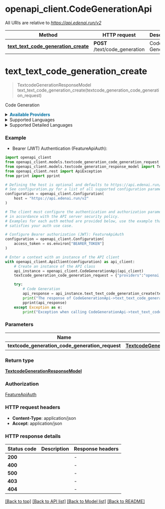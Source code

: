 # openapi_client.CodeGenerationApi

All URIs are relative to *https://api.edenai.run/v2*

Method | HTTP request | Description
------------- | ------------- | -------------
[**text_text_code_generation_create**](CodeGenerationApi.md#text_text_code_generation_create) | **POST** /text/code_generation | Code Generation


# **text_text_code_generation_create**
> TextcodeGenerationResponseModel text_text_code_generation_create(textcode_generation_code_generation_request)

Code Generation

<details><summary><strong style='color: #0072a3; cursor: pointer'>Available Providers</strong></summary>    |Provider|Version|Price|Billing unit| |----|-------|-----|------------| |**openai**|`v1`|2.0 (per 1000000 token)|1 token |**google**|`v1`|0.5 (per 1000000 char)|1 char |**nlpcloud**|`v1`|25.0 (per 1000 request)|1 request   </details>  <details><summary>Supported Languages</summary>      |Name|Value| |----|-----| |**Achinese**|`ace`| |**Afrikaans**|`af`| |**Akan**|`ak`| |**Amharic**|`am`| |**Arabic**|`ar`| |**Armenian**|`hy`| |**Assamese**|`as`| |**Asturian**|`ast`| |**Awadhi**|`awa`| |**Ayacucho Quechua**|`quy`| |**Balinese**|`ban`| |**Bambara**|`bm`| |**Banjar**|`bjn`| |**Bashkir**|`ba`| |**Basque**|`eu`| |**Belarusian**|`be`| |**Bemba (Zambia)**|`bem`| |**Bengali**|`bn`| |**Bhojpuri**|`bho`| |**Bosnian**|`bs`| |**Buginese**|`bug`| |**Bulgarian**|`bg`| |**Burmese**|`my`| |**Catalan**|`ca`| |**Cebuano**|`ceb`| |**Central Atlas Tamazight**|`tzm`| |**Central Aymara**|`ayr`| |**Central Kanuri**|`knc`| |**Central Khmer**|`km`| |**Central Kurdish**|`ckb`| |**Chhattisgarhi**|`hne`| |**Chinese**|`zh`| |**Chokwe**|`cjk`| |**Crimean Tatar**|`crh`| |**Croatian**|`hr`| |**Czech**|`cs`| |**Danish**|`da`| |**Dutch**|`nl`| |**Dyula**|`dyu`| |**Dzongkha**|`dz`| |**Eastern Yiddish**|`ydd`| |**Egyptian Arabic**|`arz`| |**English**|`en`| |**Esperanto**|`eo`| |**Estonian**|`et`| |**Ewe**|`ee`| |**Faroese**|`fo`| |**Fijian**|`fj`| |**Finnish**|`fi`| |**Fon**|`fon`| |**French**|`fr`| |**Friulian**|`fur`| |**Galician**|`gl`| |**Ganda**|`lg`| |**Georgian**|`ka`| |**German**|`de`| |**Guarani**|`gn`| |**Gujarati**|`gu`| |**Haitian**|`ht`| |**Halh Mongolian**|`khk`| |**Hausa**|`ha`| |**Hebrew**|`he`| |**Hindi**|`hi`| |**Hungarian**|`hu`| |**Icelandic**|`is`| |**Igbo**|`ig`| |**Iloko**|`ilo`| |**Indonesian**|`id`| |**Irish**|`ga`| |**Italian**|`it`| |**Japanese**|`ja`| |**Javanese**|`jv`| |**Kabiyè**|`kbp`| |**Kabuverdianu**|`kea`| |**Kabyle**|`kab`| |**Kachin**|`kac`| |**Kamba (Kenya)**|`kam`| |**Kannada**|`kn`| |**Kashmiri**|`ks`| |**Kazakh**|`kk`| |**Kikuyu**|`ki`| |**Kimbundu**|`kmb`| |**Kinyarwanda**|`rw`| |**Kirghiz**|`ky`| |**Kongo**|`kg`| |**Korean**|`ko`| |**Lao**|`lo`| |**Latgalian**|`ltg`| |**Ligurian**|`lij`| |**Limburgan**|`li`| |**Lingala**|`ln`| |**Lithuanian**|`lt`| |**Lombard**|`lmo`| |**Luba-Katanga**|`lu`| |**Luo (Kenya and Tanzania)**|`luo`| |**Lushai**|`lus`| |**Luxembourgish**|`lb`| |**Macedonian**|`mk`| |**Magahi**|`mag`| |**Maithili**|`mai`| |**Malayalam**|`ml`| |**Maltese**|`mt`| |**Manipuri**|`mni`| |**Maori**|`mi`| |**Marathi**|`mr`| |**Mesopotamian Arabic**|`acm`| |**Minangkabau**|`min`| |**Modern Greek (1453-)**|`el`| |**Moroccan Arabic**|`ary`| |**Mossi**|`mos`| |**Najdi Arabic**|`ars`| |**Nepali (macrolanguage)**|`ne`| |**Nigerian Fulfulde**|`fuv`| |**North Azerbaijani**|`azj`| |**North Levantine Arabic**|`apc`| |**Northern Kurdish**|`kmr`| |**Northern Uzbek**|`uzn`| |**Norwegian Bokmål**|`nb`| |**Norwegian Nynorsk**|`nn`| |**Nuer**|`nus`| |**Nyanja**|`ny`| |**Occitan (post 1500)**|`oc`| |**Oriya (macrolanguage)**|`or`| |**Pangasinan**|`pag`| |**Panjabi**|`pa`| |**Papiamento**|`pap`| |**Pedi**|`nso`| |**Persian**|`fa`| |**Plateau Malagasy**|`plt`| |**Polish**|`pl`| |**Portuguese**|`pt`| |**Romanian**|`ro`| |**Rundi**|`rn`| |**Russian**|`ru`| |**Samoan**|`sm`| |**Sango**|`sg`| |**Sanskrit**|`sa`| |**Santali**|`sat`| |**Sardinian**|`sc`| |**Scottish Gaelic**|`gd`| |**Serbian**|`sr`| |**Shan**|`shn`| |**Shona**|`sn`| |**Sicilian**|`scn`| |**Silesian**|`szl`| |**Sindhi**|`sd`| |**Sinhala**|`si`| |**Slovak**|`sk`| |**Slovenian**|`sl`| |**Somali**|`so`| |**South Azerbaijani**|`azb`| |**South Levantine Arabic**|`ajp`| |**Southern Pashto**|`pbt`| |**Southern Sotho**|`st`| |**Southwestern Dinka**|`dik`| |**Spanish**|`es`| |**Standard Latvian**|`lvs`| |**Standard Malay**|`zsm`| |**Sundanese**|`su`| |**Swahili (macrolanguage)**|`sw`| |**Swati**|`ss`| |**Swedish**|`sv`| |**Ta'izzi-Adeni Arabic**|`acq`| |**Tagalog**|`tl`| |**Tajik**|`tg`| |**Tamashek**|`tmh`| |**Tamil**|`ta`| |**Tatar**|`tt`| |**Telugu**|`te`| |**Thai**|`th`| |**Tibetan**|`bo`| |**Tigrinya**|`ti`| |**Tok Pisin**|`tpi`| |**Tosk Albanian**|`als`| |**Tsonga**|`ts`| |**Tswana**|`tn`| |**Tumbuka**|`tum`| |**Tunisian Arabic**|`aeb`| |**Turkish**|`tr`| |**Turkmen**|`tk`| |**Twi**|`tw`| |**Uighur**|`ug`| |**Ukrainian**|`uk`| |**Umbundu**|`umb`| |**Urdu**|`ur`| |**Venetian**|`vec`| |**Vietnamese**|`vi`| |**Waray (Philippines)**|`war`| |**Welsh**|`cy`| |**West Central Oromo**|`gaz`| |**Wolof**|`wo`| |**Xhosa**|`xh`| |**Yoruba**|`yo`| |**Yue Chinese**|`yue`| |**Zulu**|`zu`|  </details><details><summary>Supported Detailed Languages</summary>      |Name|Value| |----|-----| |**Arabic (world)**|`ar-001`| |**Chinese (Traditional)**|`zh-Hant`| |**Persian (Afghanistan)**|`fa-AF`|  </details>

### Example

* Bearer (JWT) Authentication (FeatureApiAuth):

```python
import openapi_client
from openapi_client.models.textcode_generation_code_generation_request import TextcodeGenerationCodeGenerationRequest
from openapi_client.models.textcode_generation_response_model import TextcodeGenerationResponseModel
from openapi_client.rest import ApiException
from pprint import pprint

# Defining the host is optional and defaults to https://api.edenai.run/v2
# See configuration.py for a list of all supported configuration parameters.
configuration = openapi_client.Configuration(
    host = "https://api.edenai.run/v2"
)

# The client must configure the authentication and authorization parameters
# in accordance with the API server security policy.
# Examples for each auth method are provided below, use the example that
# satisfies your auth use case.

# Configure Bearer authorization (JWT): FeatureApiAuth
configuration = openapi_client.Configuration(
    access_token = os.environ["BEARER_TOKEN"]
)

# Enter a context with an instance of the API client
with openapi_client.ApiClient(configuration) as api_client:
    # Create an instance of the API class
    api_instance = openapi_client.CodeGenerationApi(api_client)
    textcode_generation_code_generation_request = {"providers":"openai,google,nlpcloud","instruction":"Write a function in python that calculates fibonacci","temperature":0.1,"max_tokens":100,"prompt":""} # TextcodeGenerationCodeGenerationRequest | 

    try:
        # Code Generation
        api_response = api_instance.text_text_code_generation_create(textcode_generation_code_generation_request)
        print("The response of CodeGenerationApi->text_text_code_generation_create:\n")
        pprint(api_response)
    except Exception as e:
        print("Exception when calling CodeGenerationApi->text_text_code_generation_create: %s\n" % e)
```



### Parameters


Name | Type | Description  | Notes
------------- | ------------- | ------------- | -------------
 **textcode_generation_code_generation_request** | [**TextcodeGenerationCodeGenerationRequest**](TextcodeGenerationCodeGenerationRequest.md)|  | 

### Return type

[**TextcodeGenerationResponseModel**](TextcodeGenerationResponseModel.md)

### Authorization

[FeatureApiAuth](../README.md#FeatureApiAuth)

### HTTP request headers

 - **Content-Type**: application/json
 - **Accept**: application/json

### HTTP response details

| Status code | Description | Response headers |
|-------------|-------------|------------------|
**200** |  |  -  |
**400** |  |  -  |
**500** |  |  -  |
**403** |  |  -  |
**404** |  |  -  |

[[Back to top]](#) [[Back to API list]](../README.md#documentation-for-api-endpoints) [[Back to Model list]](../README.md#documentation-for-models) [[Back to README]](../README.md)

